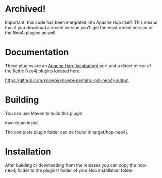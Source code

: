 # Archived!

Important: this code has been integrated into Apache Hop itself.  This means that if you download a recent version you'll get the most recent version of the Neo4j plugins as well.

# Documentation

These plugins are an [Apache Hop (incubating)](http://hop.apache.org) port and a direct mirror of the Kettle Neo4j plugins located here:

https://github.com/knowbi/knowbi-pentaho-pdi-neo4j-output

# Building

You can use Maven to build this plugin

mvn clean install

The complete plugin folder can be found in target/hop-neo4j.

# Installation

After building or downloading from the releases you can copy the hop-neo4j folder to the plugins/ folder of your Hop installation folder.




